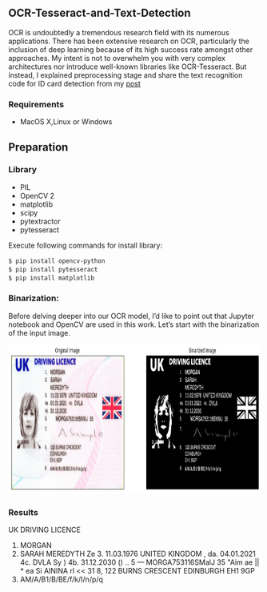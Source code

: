 ## OCR-Tesseract-and-Text-Detection
OCR is undoubtedly a tremendous research field with its numerous applications. There has been extensive research on OCR, particularly the inclusion of deep learning because of its high success rate amongst other approaches. My intent is not to overwhelm you with very complex architectures nor introduce well-known libraries like OCR-Tesseract. But instead, I explained preprocessing stage and share the text recognition code for ID card detection from my [post](https://yldrmburak.medium.com/building-a-ocr-model-from-scratch-using-dl-opencv-for-id-cards-97bf1bd123f)

### Requirements

- MacOS X,Linux or Windows

## Preparation
### Library
- PIL
- OpenCV 2
- matplotlib
- scipy
- pytextractor
- pytesseract

Execute following commands for install library:
```sh
$ pip install opencv-python
$ pip install pytesseract
$ pip install matplotlib
```

### Binarization:
Before delving deeper into our OCR model, I’d like to point out that Jupyter notebook and OpenCV are used in this work. Let’s start with the binarization of the input image.

<img src="https://github.com/burak0006/OCR-Tesseract-and-Text-Detection/blob/2fd6cc405b61e80e11d8e8121d436f3d695eba83/image/index.png" width = "800" height = "300"/>

### Results

UK DRIVING LICENCE
1. MORGAN
2. SARAH
MEREDYTH
Ze 3. 11.03.1976 UNITED KINGDOM
, da. 04.01.2021 4c. DVLA Sy
) 4b. 31.12.2030
() .. 5 — MORGA753116SMalJ 35 "Aim
ae || *
ea Si AININA rl <<
31
8, 122 BURNS CRESCENT
EDINBURGH
EH1 9GP
9. AM/A/B1/B/BE/f/k/I/n/p/q



